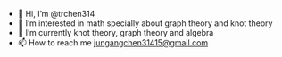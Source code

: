 - 👋 Hi, I’m @trchen314
- 👀 I’m interested in math specially about graph theory and knot theory
- 🌱 I’m currently knot theory, graph theory and algebra
- 📫 How to reach me jungangchen31415@gmail.com

<!---
trchen314/trchen314 is a ✨ special ✨ repository because its `README.md` (this file) appears on your GitHub profile.
You can click the Preview link to take a look at your changes.
--->
